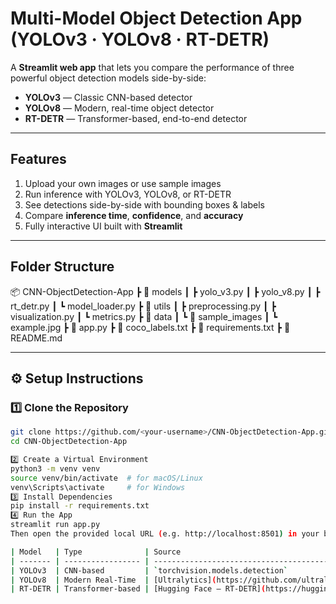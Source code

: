 # Multi-Model Object Detection App (YOLOv3 · YOLOv8 · RT-DETR)

A **Streamlit web app** that lets you compare the performance of three powerful object detection models side-by-side:

- **YOLOv3** — Classic CNN-based detector  
- **YOLOv8** — Modern, real-time object detector  
- **RT-DETR** — Transformer-based, end-to-end detector

---

## Features

1. Upload your own images or use sample images
2. Run inference with YOLOv3, YOLOv8, or RT-DETR
3. See detections side-by-side with bounding boxes & labels
4. Compare **inference time**, **confidence**, and **accuracy**
5. Fully interactive UI built with **Streamlit**

---

## Folder Structure

📦 CNN-ObjectDetection-App
┣ 📂 models
┃ ┣ yolo_v3.py
┃ ┣ yolo_v8.py
┃ ┣ rt_detr.py
┃ ┗ model_loader.py
┣ 📂 utils
┃ ┣ preprocessing.py
┃ ┣ visualization.py
┃ ┗ metrics.py
┣ 📂 data
┃ ┗ 📂 sample_images
┃ ┗ example.jpg
┣ 📜 app.py
┣ 📜 coco_labels.txt
┣ 📜 requirements.txt
┣ 📜 README.md


---

## ⚙️ Setup Instructions

### 1️⃣ Clone the Repository
```bash
git clone https://github.com/<your-username>/CNN-ObjectDetection-App.git
cd CNN-ObjectDetection-App

2️⃣ Create a Virtual Environment
python3 -m venv venv
source venv/bin/activate  # for macOS/Linux
venv\Scripts\activate     # for Windows
3️⃣ Install Dependencies
pip install -r requirements.txt
4️⃣ Run the App
streamlit run app.py
Then open the provided local URL (e.g. http://localhost:8501) in your browser.

| Model   | Type              | Source                                                            |
| ------- | ----------------- | ----------------------------------------------------------------- |
| YOLOv3  | CNN-based         | `torchvision.models.detection`                                    |
| YOLOv8  | Modern Real-Time  | [Ultralytics](https://github.com/ultralytics/ultralytics)         |
| RT-DETR | Transformer-based | [Hugging Face – RT-DETR](https://huggingface.co/lyuwenyu/RT-DETR) |






